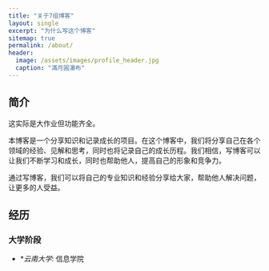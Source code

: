 ```yaml
---
title: "关于7组博客"
layout: single
excerpt: "为什么写这个博客"
sitemap: true
permalink: /about/
header:
  image: /assets/images/profile_header.jpg
  caption: "滿月圓瀑布"
---
```

## 简介
这实际是大作业但功能齐全。

本博客是一个分享知识和记录成长的项目。在这个博客中，我们将分享自己在各个领域的经验、见解和思考，同时也将记录自己的成长历程。我们相信，写博客可以让我们不断学习和成长，同时也帮助他人，提高自己的形象和竞争力。

通过写博客，我们可以将自己的专业知识和经验分享给大家，帮助他人解决问题，让更多的人受益。

## 经历
### 大学阶段
- **云南大学*: 信息学院
